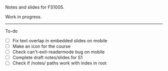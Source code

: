 Notes and slides for FS1005.

Work in progress.

---

To-do

- [ ] Fix text overlap in embedded slides on mobile
- [ ] Make an icon for the course
- [ ] Check can't-exit-readermode bug on mobile
- [ ] Complete draft notes/slides for S1
- [ ] Check if /notes/ paths work with index in root
